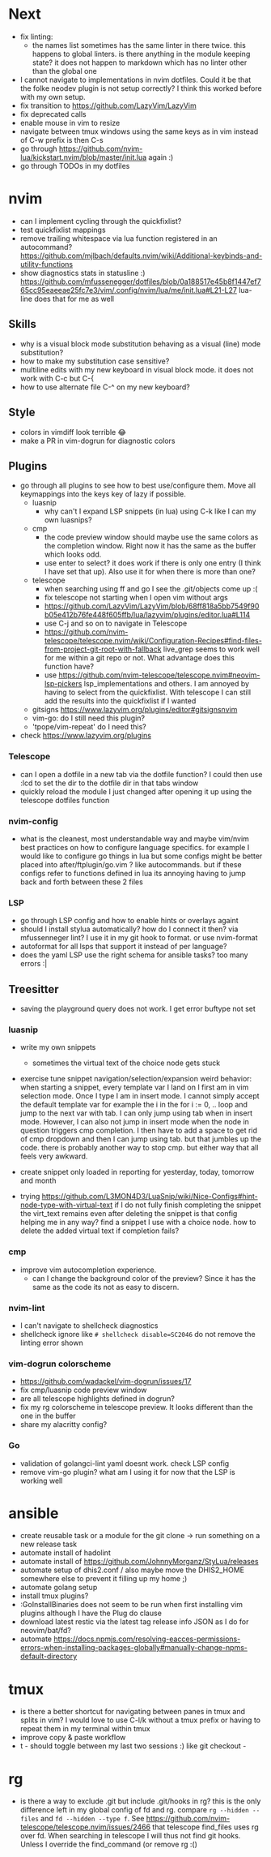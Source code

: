 # Next

* fix linting:
  * the names list sometimes has the same linter in there twice. this happens to global linters. is
    there anything in the module keeping state? it does not happen to markdown which has no linter
  other than the global one
* I cannot navigate to implementations in nvim dotfiles. Could it be that the folke neodev plugin is
  not setup correctly? I think this worked before with my own setup.
* fix transition to https://github.com/LazyVim/LazyVim
* fix deprecated calls
* enable mouse in vim to resize
* navigate between tmux windows using the same keys as in vim instead of C-w prefix is then C-s
* go through https://github.com/nvim-lua/kickstart.nvim/blob/master/init.lua again :)
* go through TODOs in my dotfiles

# nvim

* can I implement cycling through the quickfixlist?
* test quickfixlist mappings
* remove trailing whitespace via lua function registered in an autocommand?
https://github.com/mjlbach/defaults.nvim/wiki/Additional-keybinds-and-utility-functions
* show diagnostics stats in statusline :) https://github.com/mfussenegger/dotfiles/blob/0a188517e45b8f1447ef765cc95eaeeae25fc7e3/vim/.config/nvim/lua/me/init.lua#L21-L27
  lua-line does that for me as well

## Skills

* why is a visual block mode substitution behaving as a visual (line) mode substitution?
* how to make my substitution case sensitive?
* multiline edits with my new keyboard in visual block mode. it does not work with C-c but C-{
* how to use alternate file C-^ on my new keyboard?

## Style

* colors in vimdiff look terrible :joy:
* make a PR in vim-dogrun for diagnostic colors

## Plugins

* go through all plugins to see how to best use/configure them. Move all keymappings into the keys
key of lazy if possible.
  * luasnip
    * why can't I expand LSP snippets (in lua) using C-k like I can my own luasnips?
  * cmp
    * the code preview window should maybe use the same colors as the completion window. Right now
    it has the same as the buffer which looks odd.
    * use enter to select? it does work if there is only one entry (I think I have set that up).
    Also use it for when there is more than one?
  * telescope
    * when searching using ff and go I see the .git/objects come up :(
    * fix telescope not starting when I open vim without args
    * https://github.com/LazyVim/LazyVim/blob/68ff818a5bb7549f90b05e412b76fe448f605ffb/lua/lazyvim/plugins/editor.lua#L114
    * use C-j and so on to navigate in Telescope
    * https://github.com/nvim-telescope/telescope.nvim/wiki/Configuration-Recipes#find-files-from-project-git-root-with-fallback
      live_grep seems to work well for me within a git repo or not. What advantage does this
      function have?
    * use https://github.com/nvim-telescope/telescope.nvim#neovim-lsp-pickers lsp_implementations
    and others. I am annoyed by having to select from the quickfixlist. With telescope I can still
    add the results into the quickfixlist if I wanted
  * gitsigns https://www.lazyvim.org/plugins/editor#gitsignsnvim
  * vim-go: do I still need this plugin?
  * 'tpope/vim-repeat' do I need this?
* check https://www.lazyvim.org/plugins

### Telescope

* can I open a dotfile in a new tab via the dotfile function? I could then use :lcd to set the dir
to the dotfile dir in that tabs window
* quickly reload the module I just changed after opening it up using the telescope dotfiles function

### nvim-config

* what is the cleanest, most understandable way and maybe vim/nvim best
practices on how to configure language specifics. for example I would like to
configure go things in lua but some configs might be better placed into
after/ftplugin/go.vim ? like autocommands. but if these configs refer to
functions defined in lua its annoying having to jump back and forth between
these 2 files

### LSP

* go through LSP config and how to enable hints or overlays againt
* should I install stylua automatically? how do I connect it then? via mfussenneger lint?
  I use it in my git hook to format. or use nvim-format
* autoformat for all lsps that support it instead of per language?
* does the yaml LSP use the right schema for ansible tasks? too many errors :|

## Treesitter

* saving the playground query does not work. I get error buftype not set

### luasnip

* write my own snippets
  * sometimes the virtual text of the choice node gets stuck
* exercise tune snippet navigation/selection/expansion
weird behavior: when starting a snippet, every template var I land on
I first am in vim selection mode. Once I type I am in insert mode.
I cannot simply accept the default template var for example the
i in the for i := 0, .. loop and jump to the next var with tab.
I can only jump using tab when in insert mode. However, I can also
not jump in insert mode when the node in question triggers cmp completion.
I then have to add a space to get rid of cmp dropdown and then I can jump
using tab. but that jumbles up the code. there is probably another
way to stop cmp. but either way that all feels very awkward.
* create snippet only loaded in reporting for yesterday, today, tomorrow and month

* trying https://github.com/L3MON4D3/LuaSnip/wiki/Nice-Configs#hint-node-type-with-virtual-text
 if I do not fully finish completing the snippet the virt_text remains even
 after deleting the snippet
 is that config helping me in any way? find a snippet I use with a choice
 node. how to delete the added virtual text if completion fails?

### cmp

* improve vim autocompletion experience.
  * can I change the background color of the preview? Since it has the same as the code its not as
  easy to discern.

### nvim-lint

* I can't navigate to shellcheck diagnostics
* shellcheck ignore like `# shellcheck disable=SC2046` do not remove the linting error shown

### vim-dogrun colorscheme

* https://github.com/wadackel/vim-dogrun/issues/17
* fix cmp/luasnip code preview window
* are all telescope highlights defined in dogrun?
* fix my rg colorscheme in telescope preview. It looks different than the one in the buffer
* share my alacritty config?

### Go

* validation of golangci-lint yaml doesnt work. check LSP config
* remove vim-go plugin? what am I using it for now that the LSP is working well

# ansible

* create reusable task or a module for the git clone -> run something on a new release task
* automate install of hadolint
* automate install of https://github.com/JohnnyMorganz/StyLua/releases
* automate setup of dhis2.conf / also maybe move the DHIS2_HOME somewhere else to prevent it filling up my home ;)
* automate golang setup
* install tmux plugins?
* :GoInstallBinaries does not seem to be run when first installing vim plugins although I have the
Plug do clause
* download latest restic via the latest tag release info JSON as I do for neovim/bat/fd?
* automate https://docs.npmjs.com/resolving-eacces-permissions-errors-when-installing-packages-globally#manually-change-npms-default-directory

# tmux

* is there a better shortcut for navigating between panes in tmux and splits in vim? I would love to
use C-l/k without a tmux prefix or having to repeat them in my terminal within tmux
* improve copy & paste workflow
* t - should toggle between my last two sessions :) like git checkout -

# rg

* is there a way to exclude .git but include .git/hooks in rg? this is the only difference left in
my global config of fd and rg. compare `rg --hidden --files` and `fd --hidden --type f`.
See https://github.com/nvim-telescope/telescope.nvim/issues/2466 that telescope find_files uses rg
over fd. When searching in telescope I will thus not find git hooks. Unless I override the
find_command (or remove rg :()
